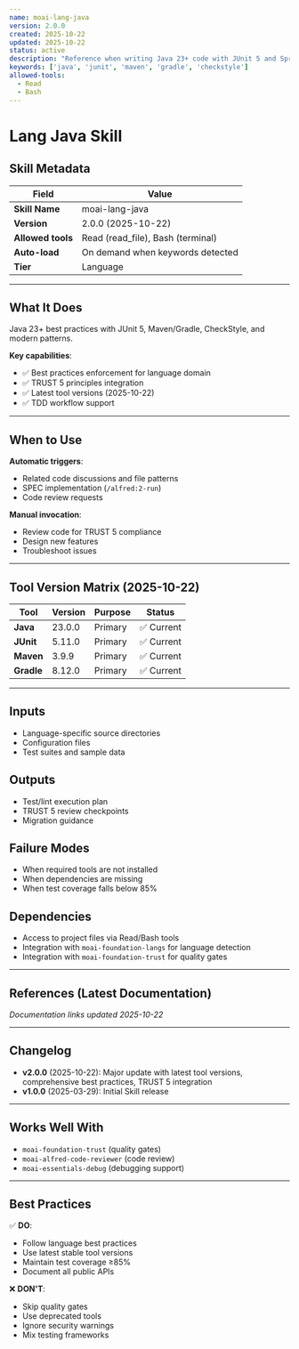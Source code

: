 ```yaml
---
name: moai-lang-java
version: 2.0.0
created: 2025-10-22
updated: 2025-10-22
status: active
description: "Reference when writing Java 23+ code with JUnit 5 and Spring frameworks. Load for enterprise applications, JVM-based systems, or large-scale distributed systems requiring dependency injection and reactive programming."
keywords: ['java', 'junit', 'maven', 'gradle', 'checkstyle']
allowed-tools:
  - Read
  - Bash
---
```


# Lang Java Skill

## Skill Metadata

| Field | Value |
| ----- | ----- |
| **Skill Name** | moai-lang-java |
| **Version** | 2.0.0 (2025-10-22) |
| **Allowed tools** | Read (read_file), Bash (terminal) |
| **Auto-load** | On demand when keywords detected |
| **Tier** | Language |

---

## What It Does

Java 23+ best practices with JUnit 5, Maven/Gradle, CheckStyle, and modern patterns.

**Key capabilities**:
- ✅ Best practices enforcement for language domain
- ✅ TRUST 5 principles integration
- ✅ Latest tool versions (2025-10-22)
- ✅ TDD workflow support

---

## When to Use

**Automatic triggers**:
- Related code discussions and file patterns
- SPEC implementation (`/alfred:2-run`)
- Code review requests

**Manual invocation**:
- Review code for TRUST 5 compliance
- Design new features
- Troubleshoot issues

---

## Tool Version Matrix (2025-10-22)

| Tool | Version | Purpose | Status |
|------|---------|---------|--------|
| **Java** | 23.0.0 | Primary | ✅ Current |
| **JUnit** | 5.11.0 | Primary | ✅ Current |
| **Maven** | 3.9.9 | Primary | ✅ Current |
| **Gradle** | 8.12.0 | Primary | ✅ Current |

---

## Inputs

- Language-specific source directories
- Configuration files
- Test suites and sample data

## Outputs

- Test/lint execution plan
- TRUST 5 review checkpoints
- Migration guidance

## Failure Modes

- When required tools are not installed
- When dependencies are missing
- When test coverage falls below 85%

## Dependencies

- Access to project files via Read/Bash tools
- Integration with `moai-foundation-langs` for language detection
- Integration with `moai-foundation-trust` for quality gates

---

## References (Latest Documentation)

_Documentation links updated 2025-10-22_

---

## Changelog

- **v2.0.0** (2025-10-22): Major update with latest tool versions, comprehensive best practices, TRUST 5 integration
- **v1.0.0** (2025-03-29): Initial Skill release

---

## Works Well With

- `moai-foundation-trust` (quality gates)
- `moai-alfred-code-reviewer` (code review)
- `moai-essentials-debug` (debugging support)

---

## Best Practices

✅ **DO**:
- Follow language best practices
- Use latest stable tool versions
- Maintain test coverage ≥85%
- Document all public APIs

❌ **DON'T**:
- Skip quality gates
- Use deprecated tools
- Ignore security warnings
- Mix testing frameworks
